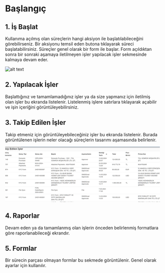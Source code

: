 
# Başlangıç


## 1. İş Başlat
Kullanıma açılmış olan süreçlerin hangi aksiyon ile başlatılabileceğini görebilirseniz. Bir aksiyonu temsil eden butona tıklayarak süreci başlatabilirsiniz. Süreçler genel olarak bir form ile başlar. Form açıldıktan sonra bir sonraki aşamaya iletilmeyen işler yapılacak işler sekmesinde kalmaya devam eder.


![alt text](işbaşlat.png)


## 2. Yapılacak İşler
Başlattığınız ve tamamlamadığınız işler ya da size yapmanız için iletilmiş olan işler bu ekranda listelenir. Listelenmiş işlere satırlara tıklayarak açabilir ve işin içeriğini görüntüleyebilirsiniz.



## 3. Takip Edilen İşler
Takip etmeniz için görüntüleyebileceğiniz işler bu ekranda listelenir.  Burada görüntülenen işlerin neler olacağı süreçlerin tasarımı aşamasında belirlenir.

![alt text](image-3.png)

## 4. Raporlar
Devam eden ya da tamamlanmış olan işlerin önceden belirlenmiş formatlara göre raporlanabileceği ekrandır.

## 5. Formlar
Bir sürecin parçası olmayan formlar bu sekmede görüntülenir. Genel olarak ayarlar için kullanılır.

 
